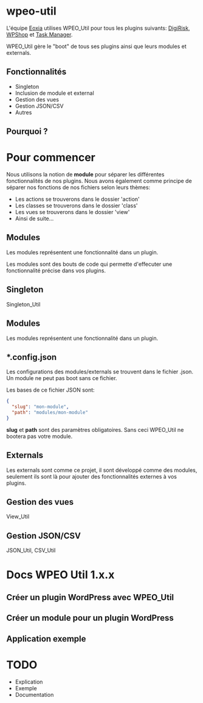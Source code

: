 # wpeo-util

L'équipe [Eoxia](https://eoxia.com) utilises WPEO_Util pour tous les plugins suivants: [DigiRisk](https://), [WPShop](https://) et [Task Manager](https://).

WPEO_Util gère le "boot" de tous ses plugins ainsi que leurs modules et externals.

## Fonctionnalités

* Singleton
* Inclusion de module et external
* Gestion des vues
* Gestion JSON/CSV
* Autres

## Pourquoi ?



# Pour commencer

Nous utilisons la notion de **module** pour séparer les différentes fonctionnalités de nos plugins.
Nous avons également comme principe de séparer nos fonctions de nos fichiers selon leurs thèmes:
* Les actions se trouverons dans le dossier 'action'
* Les classes se trouverons dans le dossier 'class'
* Les vues se trouverons dans le dossier 'view'
* Ainsi de suite...

## Modules

Les modules représentent une fonctionnalité dans un plugin.

Les modules sont des bouts de code qui permette d'effecuter une fonctionnalité précise dans vos plugins.

## Singleton

Singleton_Util

## Modules

Les modules représentent une fonctionnalité dans un plugin.

## *.config.json

Les configurations des modules/externals se trouvent dans le fichier .json. Un module ne peut pas boot sans ce fichier.

Les bases de ce fichier JSON sont:

```json
{
  "slug": "mon-module",
  "path": "modules/mon-module"
}
```

**slug** et **path** sont des paramètres obligatoires. Sans ceci WPEO_Util ne bootera pas votre module.

## Externals

Les externals sont comme ce projet, il sont développé comme des modules, seulement ils sont là pour ajouter des fonctionnalités externes à vos plugins.

## Gestion des vues

View_Util

## Gestion JSON/CSV

JSON_Util, CSV_Util

# Docs WPEO Util 1.x.x

## Créer un plugin WordPress avec WPEO_Util

## Créer un module pour un plugin WordPress

## Application exemple

# TODO

* Explication
* Exemple
* Documentation
